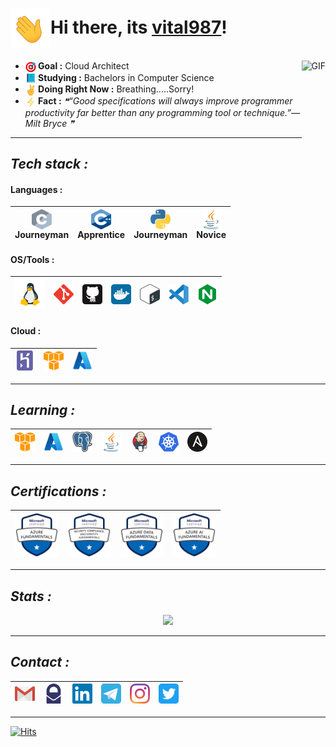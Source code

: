 # <img src="https://github.com/vital987/vital987/blob/master/assets/wave.gif" width=64 height=64 align=center>Hi there, its [vital987](https://github.com/vital987)!

<img align="right" alt="GIF" height="160px" src="https://i.imgur.com/uhZdH9C.gif" />

* <b><img src="https://github.com/vital987/vital987/raw/master/assets/darts.png" width=17 height=17 align=center>&nbsp;Goal :</b> Cloud Architect
* <b><img src="https://github.com/vital987/vital987/raw/master/assets/book.png" width=17 height=17 align=center>&nbsp;Studying :</b> Bachelors in Computer Science
* <b><img src="https://github.com/vital987/vital987/raw/master/assets/nows.png" width=17 height=17 align=center>&nbsp;Doing Right Now :</b> Breathing.....Sorry!
* <b><img src="https://github.com/vital987/vital987/raw/master/assets/facts.png" width=17 height=17 align=center>&nbsp;Fact :</b> <!--STARTS_HERE_QUOTE_README-->
<i>❝“Good specifications will always improve programmer productivity far better than any programming tool or technique.”— Milt Bryce   ❞</i>
<!--ENDS_HERE_QUOTE_README-->

---

## ___Tech stack :___

#### **Languages :**
  | <a href="https://cprogramming.com"><img src="https://github.com/vital987/vital987/blob/master/assets/c.svg" width=32 height=32 align=center></a><br>Journeyman | <a href="https://cplusplusreference.com"><img src="https://github.com/vital987/vital987/blob/master/assets/cpp.svg" width=32 height=32 align=center></a><br>Apprentice | <a href="https://python.org"><img src="https://github.com/vital987/vital987/blob/master/assets/python.svg" width=32 height=32 align=center></a><br>Journeyman | <a href="https://java.com"><img src="https://github.com/vital987/vital987/blob/master/assets/java.svg" width=32 height=32 align=center></a><br>Novice |
  |:-:|:-:|:-:|:-:|
  
#### **OS/Tools :**
  | <a href="https://linux.org/"><img src="https://github.com/vital987/vital987/blob/master/assets/linux.svg" width=48 height=48></a> | <a href="https://git-scm.com"><img src="https://github.com/vital987/vital987/blob/master/assets/git.svg" width=32 height=32></a> | <a href="https://github.com"><img src="https://github.com/vital987/vital987/blob/master/assets/github.svg" width=32 height=32></a> | <a href="https://docker.com"><img src="https://github.com/vital987/vital987/blob/master/assets/docker.svg" width=32 height=32></a> | <a href="https://www.gnu.org/software/bash/"><img src="https://github.com/vital987/vital987/blob/master/assets/bash.svg" width=32 height=32></a> | <a href="https://code.visualstudio.com/"><img src="https://github.com/vital987/vital987/blob/master/assets/vscode.svg" width=32 height=32></a> | <a href="https://nginx.org/"><img src="https://github.com/vital987/vital987/blob/master/assets/nginx.svg" width=32 height=32></a> |
  |:-:|:-:|:-:|:-:|:-:|:-:|:-:|
  
#### **Cloud :**
  | <a href="https://heroku.com"><img src="https://github.com/vital987/vital987/blob/master/assets/heroku.svg" width=32 height=32></a> | <a href="https://aws.amazon.com"><img src="https://github.com/vital987/vital987/blob/master/assets/aws.svg" width=32 height=32></a> | <a href="https://azure.microsoft.com"><img src="https://github.com/vital987/vital987/blob/master/assets/azure.svg" width=32 height=32></a> |
  |:-:|:-:|:-:|
  
---
  
## ___Learning :___
  | <a href="https://aws.amazon.com/"><img src="https://github.com/vital987/vital987/blob/master/assets/aws.svg" width=32 height=32></a> | <a href="https://azure.microsoft.com"><img src="https://github.com/vital987/vital987/blob/master/assets/azure.svg" width=32 height=32></a> | <a href="https://www.postgresql.org/"><img src="https://github.com/vital987/vital987/blob/master/assets/postgresql.svg" width=32 height=32></a> | <a href="https://java.com"><img src="https://github.com/vital987/vital987/blob/master/assets/java.svg" width=32 height=32></a> | <a href="https://jenkins.io/"><img src="https://github.com/vital987/vital987/blob/master/assets/jenkins.svg" width=32 height=32></a> | <a href="https://kubernetes.io/"><img src="https://github.com/vital987/vital987/blob/master/assets/kubernetes.svg" width=32 height=32></a> | <a href="https://ansible.com/"><img src="https://github.com/vital987/vital987/blob/master/assets/ansible.svg" width=32 height=32></a> |
|:-:|:-:|:-:|:-:|:-:|:-:|:-:|

---
  
## ___Certifications :___
  | <a href="https://www.credly.com/badges/03cd4fc7-9492-4383-ba5b-bdd3c450ba6e/public_url"><img src="https://github.com/vital987/vital987/raw/master/assets/az900.png" width=70 height=70></a> | <a href="https://www.credly.com/badges/d96aa450-da23-42d3-8554-e78dc52d33f5/public_url"><img src="https://github.com/vital987/vital987/raw/master/assets/sc900.png" width=70 height=70></a> | <a href="https://www.credly.com/badges/f7505822-bf4c-4e68-9424-b74ebf50b3ec/public_url"><img src="https://github.com/vital987/vital987/raw/master/assets/dp900.png" width=70 height=70></a> | <a href="https://www.credly.com/badges/f2fa7c1e-ddcd-4ad1-ac26-defd4b33acba/public_url"><img src="https://github.com/vital987/vital987/raw/master/assets/ai900.png" width=70 height=70></a> |
|:-:|:-:|:-:|:-:|

---

## ___Stats :___

<p align="center">
<a href="https://github.com/vital987"><img src="https://github-readme-stats.vercel.app/api?username=vital987&count_private=true&theme=github_dark&icon_color=ec362f&show_icons=true"></a><br>

---
  
## ___Contact :___
| <a href="mailto:apoorvvyavahare65@gmail.com"><img src="https://github.com/vital987/vital987/blob/master/assets/gmail.svg" width=32 height=32></a> | <a href="mailto:apoorvvyavahare@pm.me"><img src="https://github.com/vital987/vital987/blob/master/assets/protonmail.svg" width=32 height=32></a> | <a href="https://www.linkedin.com/in/apurv-vyavahare-912221245"><img src="https://github.com/vital987/vital987/blob/master/assets/linkedin.svg" width=32 height=32></a> | <a href="https://telegram.dog/anonymous_9870"><img src="https://github.com/vital987/vital987/blob/master/assets/telegram.svg" width=32 height=32></a> | <a href="https://www.instagram.com/apps9870/"><img src="https://github.com/vital987/vital987/blob/master/assets/instagram.svg" width=32 height=32></a> | <a href="https://twitter.com/apps987"><img src="https://github.com/vital987/vital987/blob/master/assets/twitter.svg" width=32 height=32></a> |
|:-:|:-:|:-:|:-:|:-:|:-:|

---
[![Hits](https://hits.seeyoufarm.com/api/count/incr/badge.svg?url=https%3A%2F%2Fgithub.com%2Fvital987%2Fvital987&count_bg=%230182FF&title_bg=%23000000&icon_color=%230081FF&title=Hits&edge_flat=false)](https://github.com/vital987)


